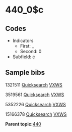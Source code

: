 # 440\_0$c

## Codes

-   Indicators
    -   First: \_
    -   Second: 0
-   Subfield: c

## Sample bibs

1321511 [Quicksearch](https://search.library.yale.edu/catalog/1321511) [VXWS](http://prodorbis.library.yale.edu:7014/vxws/GetHoldingsService?bibId=1321511)

3519561 [Quicksearch](https://search.library.yale.edu/catalog/3519561) [VXWS](http://prodorbis.library.yale.edu:7014/vxws/GetHoldingsService?bibId=3519561)

5352226 [Quicksearch](https://search.library.yale.edu/catalog/5352226) [VXWS](http://prodorbis.library.yale.edu:7014/vxws/GetHoldingsService?bibId=5352226)

15166378 [Quicksearch](https://search.library.yale.edu/catalog/15166378) [VXWS](http://prodorbis.library.yale.edu:7014/vxws/GetHoldingsService?bibId=15166378)

**Parent topic:**[440](../../tags/440/440.md)

